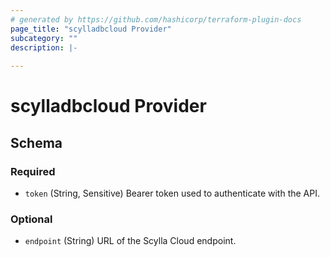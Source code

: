 ```yaml
---
# generated by https://github.com/hashicorp/terraform-plugin-docs
page_title: "scylladbcloud Provider"
subcategory: ""
description: |-
  
---
```


# scylladbcloud Provider





<!-- schema generated by tfplugindocs -->
## Schema

### Required

- `token` (String, Sensitive) Bearer token used to authenticate with the API.

### Optional

- `endpoint` (String) URL of the Scylla Cloud endpoint.
